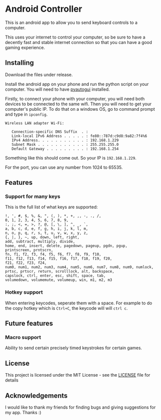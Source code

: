 
# Android Controller

This is an android app to allow you to send keyboard controls to a computer.

This uses your internet to control your computer, so be sure to have a decently fast and stable internet connection so that you can have a good gaming experience.

## Installing

Download the files under release.

Install the android app on your phone and run the python script on your computer. You will need to have [pyautogui](https://pyautogui.readthedocs.io/en/latest/) installed.

Firstly, to connect your phone with your computer, you will need both devices to be connected to the same wifi. Then you will need to get your computer's public IP. To do that on a windows OS, go to command prompt and type in `ipconfig`.

```
Wireless LAN adapter Wi-Fi:

   Connection-specific DNS Suffix  . :
   Link-local IPv6 Address . . . . . : fe80::787d:c9d8:9a82:7f4%6
   IPv4 Address. . . . . . . . . . . : 192.168.1.229
   Subnet Mask . . . . . . . . . . . : 255.255.255.0
   Default Gateway . . . . . . . . . : 192.168.1.254
```

Something like this should come out. So your IP is `192.168.1.229`.

For the port, you can use any number from 1024 to 65535.

## Features
### Support for many keys
This is the full list of what keys are supported:
```
!, ', #, $, %, &, ", (, ), *, +, ,, -, ., /,
0, 1, 2, 3, 4, 5, 6, 7, 8, 9, 
:, ;, <, =, >, ?, @, [, \, ], ^, _, `,
a, b, c, d, e, f, g, h, i, j, k, l, m,
n, o, p, q, r, s, t, u, v, w, x, y, z,
{, |, }, ~, up, down, left, right,
add, subtract, multiply, divide,
home, end, insert, delete, pagedown, pageup, pgdn, pgup, 
printscreen, prntscrn,
fn, f1, f2, f3, f4, f5, f6, f7, f8, f9, f10,
f11, f12, f13, f14, f15, f16, f17, f18, f19, f20,
f21, f22, f23, f24,
num0, num1, num2, num3, num4, num5, num6, num7, num8, num9, numlock,
prtsc, prtscr, return, scrolllock, alt, backspace,
capslock, ctrl, enter, esc, shift, space, tab,
volumedown, volumemute, volumeup, win, m1, m2, m3
```

### Hotkey support
When entering keycodes, seperate them with a space.
For example to do the copy hotkey which is `Ctrl+C`, the keycode will will `ctrl c`.


## Future features

### Macro support
Ability to send certain precisely timed keystrokes for certain games.

## License

This project is licensed under the MIT License - see the [LICENSE](LICENSE) file for details

## Acknowledgements
I would like to thank my friends for finding bugs and giving suggestions for my app. Thanks :)
